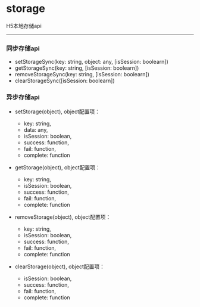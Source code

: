 # storage
H5本地存储api

----

### 同步存储api
+ setStorageSync(key: string, object: any, [isSession: boolearn])
+ getStorageSync(key: string, [isSession: boolearn])
+ removeStorageSync(key: string, [isSession: boolearn])
+ clearStorageSync([isSession: boolearn])

### 异步存储api

+ setStorage(object), object配置项：
    * key:  string, 
    * data: any, 
    * isSession:  boolean, 
    * success: function, 
    * fail: function, 
    * complete:   function
    
+ getStorage(object), object配置项：
    * key: string, 
    * isSession: boolean, 
    * success:   function, 
    * fail:   function, 
    * complete:  function
    
+ removeStorage(object), object配置项：
    * key: string, 
    * isSession: boolean, 
    * success:   function, 
    * fail:   function, 
    * complete:  function

+ clearStorage(object), object配置项：
    * isSession: boolean, 
    * success:   function, 
    * fail:   function, 
    * complete:  function
